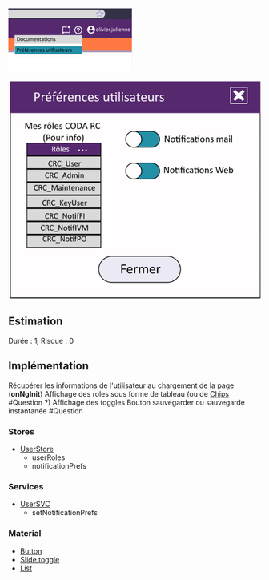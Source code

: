 ![Pasted image 20230125095813](../medias/Pasted%20image%2020230125095813.png)

![Pasted image 20230125095819](../medias/Pasted%20image%2020230125095819.png)

## Estimation

Durée : 1j
Risque : 0

## Implémentation

Récupérer les informations de l'utilisateur au chargement de la page (**onNgInit**)
Affichage des roles sous forme de tableau (ou de [Chips](https://material.angular.io/components/chips) #Question ?)
Affichage des toggles
Bouton sauvegarder ou sauvegarde instantanée #Question

### Stores
- [UserStore](../Store/UserStore.md)
	- userRoles
	- notificationPrefs

### Services
- [UserSVC](../Services/UserSVC.md)
	- setNotificationPrefs

### Material
- [Button](https://material.angular.io/components/button/overview)
- [Slide toggle](https://material.angular.io/components/slide-toggle/overview)
- [List](https://material.angular.io/components/list/overview)